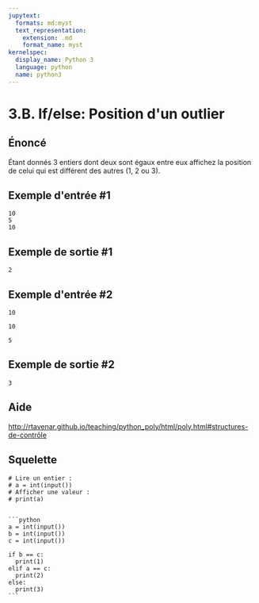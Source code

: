 ```yaml
---
jupytext:
  formats: md:myst
  text_representation:
    extension: .md
    format_name: myst
kernelspec:
  display_name: Python 3
  language: python
  name: python3
---
```


# 3.B. If/else: Position d'un outlier

## **Énoncé**

Étant donnés 3 entiers dont deux sont égaux entre eux affichez la position de celui qui est différent des autres (1, 2 ou 3).

## Exemple d'entrée #1

```
10
5
10
```

## Exemple de sortie #1

```
2
```

## Exemple d'entrée #2

```
10
```

```
10
```

```
5
```

## Exemple de sortie #2

```
3
```

## Aide

http://rtavenar.github.io/teaching/python_poly/html/poly.html#structures-de-contrôle

## Squelette

```{code-cell} python
# Lire un entier :
# a = int(input())
# Afficher une valeur :
# print(a)
```

````{dropdown} Proposition de solution

```python
a = int(input())
b = int(input())
c = int(input())

if b == c:
  print(1)
elif a == c:
  print(2)
else:
  print(3)
```
````
